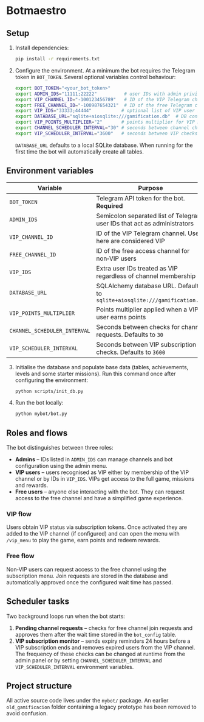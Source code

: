 # Botmaestro

## Setup

1. Install dependencies:

   ```bash
   pip install -r requirements.txt
   ```

2. Configure the environment. At a minimum the bot requires the Telegram token
   in `BOT_TOKEN`. Several optional variables control behaviour:

   ```bash
   export BOT_TOKEN="<your_bot_token>"
   export ADMIN_IDS="11111;22222"          # user IDs with admin privileges
   export VIP_CHANNEL_ID="-100123456789"   # ID of the VIP Telegram channel
   export FREE_CHANNEL_ID="-100987654321"  # ID of the free Telegram channel
   export VIP_IDS="33333;44444"           # optional list of VIP user IDs
   export DATABASE_URL="sqlite+aiosqlite:///gamification.db"  # DB connection
   export VIP_POINTS_MULTIPLIER="2"       # points multiplier for VIP members
   export CHANNEL_SCHEDULER_INTERVAL="30" # seconds between channel checks
   export VIP_SCHEDULER_INTERVAL="3600"   # seconds between VIP checks
   ```

   `DATABASE_URL` defaults to a local SQLite database. When running for the
   first time the bot will automatically create all tables.

## Environment variables

| Variable | Purpose |
| -------- | ------- |
| `BOT_TOKEN` | Telegram API token for the bot. **Required** |
| `ADMIN_IDS` | Semicolon separated list of Telegram user IDs that act as administrators |
| `VIP_CHANNEL_ID` | ID of the VIP Telegram channel. Users here are considered VIP |
| `FREE_CHANNEL_ID` | ID of the free access channel for non‑VIP users |
| `VIP_IDS` | Extra user IDs treated as VIP regardless of channel membership |
| `DATABASE_URL` | SQLAlchemy database URL. Defaults to `sqlite+aiosqlite:///gamification.db` |
| `VIP_POINTS_MULTIPLIER` | Points multiplier applied when a VIP user earns points |
| `CHANNEL_SCHEDULER_INTERVAL` | Seconds between checks for channel requests. Defaults to `30` |
| `VIP_SCHEDULER_INTERVAL` | Seconds between VIP subscription checks. Defaults to `3600` |

3. Initialise the database and populate base data (tables, achievements,
   levels and some starter missions). Run this command once after configuring
   the environment:

   ```bash
   python scripts/init_db.py
   ```

4. Run the bot locally:

   ```bash
   python mybot/bot.py
   ```

## Roles and flows

The bot distinguishes between three roles:

* **Admins** – IDs listed in `ADMIN_IDS` can manage channels and bot
  configuration using the admin menu.
* **VIP users** – users recognised as VIP either by membership of the VIP
  channel or by IDs in `VIP_IDS`. VIPs get access to the full game, missions
  and rewards.
* **Free users** – anyone else interacting with the bot. They can request
  access to the free channel and have a simplified game experience.

### VIP flow

Users obtain VIP status via subscription tokens. Once activated they are added
to the VIP channel (if configured) and can open the menu with `/vip_menu` to
play the game, earn points and redeem rewards.

### Free flow

Non‑VIP users can request access to the free channel using the subscription
menu. Join requests are stored in the database and automatically approved once
the configured wait time has passed.

## Scheduler tasks

Two background loops run when the bot starts:

1. **Pending channel requests** – checks for free channel join requests and
   approves them after the wait time stored in the `bot_config` table.
2. **VIP subscription monitor** – sends expiry reminders 24&nbsp;hours before a
   VIP subscription ends and removes expired users from the VIP channel.
   The frequency of these checks can be changed at runtime from the admin
   panel or by setting `CHANNEL_SCHEDULER_INTERVAL` and
   `VIP_SCHEDULER_INTERVAL` environment variables.

## Project structure

All active source code lives under the `mybot/` package. An earlier
`old_gamificacion` folder containing a legacy prototype has been removed
to avoid confusion.

